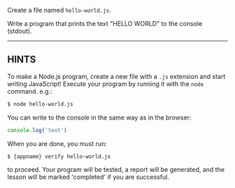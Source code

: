 Create a file named `hello-world.js`.

Write a program that prints the text "HELLO WORLD" to the console (stdout).

----------------------------------------------------------------------
## HINTS

To make a Node.js program, create a new file with a `.js` extension and start writing JavaScript! Execute your program by running it with the `node` command. e.g.:

```sh
$ node hello-world.js
```

You can write to the console in the same way as in the browser:

```js
console.log('text')
```

When you are done, you must run:

```sh
$ {appname} verify hello-world.js
```

to proceed. Your program will be tested, a report will be generated, and the lesson will be marked 'completed' if you are successful.

